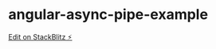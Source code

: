 # angular-async-pipe-example

[Edit on StackBlitz ⚡️](https://stackblitz.com/edit/angular-async-pipe-example)
